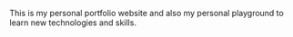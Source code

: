 This is my personal portfolio website and also my personal playground to learn new technologies and skills.

